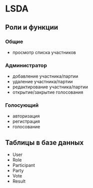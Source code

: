 # LSDA

## Роли и функции

### Общие

- просмотр списка участников

### Администратор

- добавление участника/партии
- удаление участника/партии
- редактирование участника/партии
- открытие/закрытие голосования

### Голосующий

- авторизация
- регистрация
- голосование

## Таблицы в базе данных

- User
- Role
- Participant
- Party
- Vote
- Result